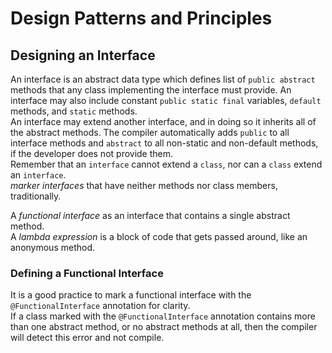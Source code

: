 # Design Patterns and Principles

## Designing an Interface

  An interface is an abstract data type which defines list of `public abstract` methods that any class implementing the interface must provide. An interface may also include constant `public static final` variables, `default` methods, and `static` methods.  
  An interface may extend another interface, and in doing so it inherits all of the abstract methods.
  The compiler automatically adds `public` to all interface methods and `abstract` to all non-static and non-default methods, if the developer does not provide them.  
  Remember that an `interface` cannot extend a `class`, nor can a `class` extend an `interface`.  
  *marker interfaces* that have neither methods nor class members, traditionally.  

  A *functional interface* as an interface that contains a single abstract method.  
  A *lambda expression* is a block of code that gets passed around, like an anonymous method.  

### Defining a Functional Interface

  It is a good practice to mark a functional interface with the `@FunctionalInterface` annotation for clarity.  
  If a class marked with the `@FunctionalInterface` annotation contains more than one abstract method, or no abstract methods at all, then the compiler will detect this error and not compile.  
  

